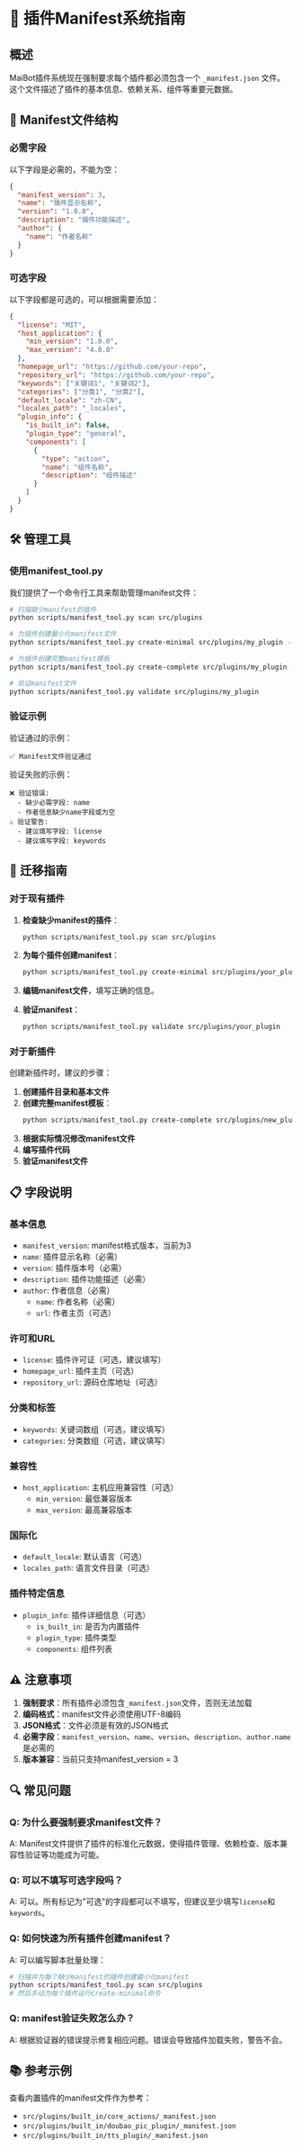 # 📄 插件Manifest系统指南

## 概述

MaiBot插件系统现在强制要求每个插件都必须包含一个 `_manifest.json` 文件。这个文件描述了插件的基本信息、依赖关系、组件等重要元数据。

## 🔧 Manifest文件结构

### 必需字段

以下字段是必需的，不能为空：

```json
{
  "manifest_version": 3,
  "name": "插件显示名称",
  "version": "1.0.0",
  "description": "插件功能描述",
  "author": {
    "name": "作者名称"
  }
}
```

### 可选字段

以下字段都是可选的，可以根据需要添加：

```json
{
  "license": "MIT",
  "host_application": {
    "min_version": "1.0.0",
    "max_version": "4.0.0"
  },
  "homepage_url": "https://github.com/your-repo",
  "repository_url": "https://github.com/your-repo",
  "keywords": ["关键词1", "关键词2"],
  "categories": ["分类1", "分类2"],
  "default_locale": "zh-CN",
  "locales_path": "_locales",
  "plugin_info": {
    "is_built_in": false,
    "plugin_type": "general",
    "components": [
      {
        "type": "action",
        "name": "组件名称",
        "description": "组件描述"
      }
    ]
  }
}
```

## 🛠️ 管理工具

### 使用manifest_tool.py

我们提供了一个命令行工具来帮助管理manifest文件：

```bash
# 扫描缺少manifest的插件
python scripts/manifest_tool.py scan src/plugins

# 为插件创建最小化manifest文件
python scripts/manifest_tool.py create-minimal src/plugins/my_plugin --name "我的插件" --author "作者"

# 为插件创建完整manifest模板
python scripts/manifest_tool.py create-complete src/plugins/my_plugin --name "我的插件"

# 验证manifest文件
python scripts/manifest_tool.py validate src/plugins/my_plugin
```

### 验证示例

验证通过的示例：
```
✅ Manifest文件验证通过
```

验证失败的示例：
```
❌ 验证错误:
  - 缺少必需字段: name
  - 作者信息缺少name字段或为空
⚠️ 验证警告:
  - 建议填写字段: license
  - 建议填写字段: keywords
```

## 🔄 迁移指南

### 对于现有插件

1. **检查缺少manifest的插件**：
   ```bash
   python scripts/manifest_tool.py scan src/plugins
   ```

2. **为每个插件创建manifest**：
   ```bash
   python scripts/manifest_tool.py create-minimal src/plugins/your_plugin
   ```

3. **编辑manifest文件**，填写正确的信息。

4. **验证manifest**：
   ```bash
   python scripts/manifest_tool.py validate src/plugins/your_plugin
   ```

### 对于新插件

创建新插件时，建议的步骤：

1. **创建插件目录和基本文件**
2. **创建完整manifest模板**：
   ```bash
   python scripts/manifest_tool.py create-complete src/plugins/new_plugin
   ```
3. **根据实际情况修改manifest文件**
4. **编写插件代码**
5. **验证manifest文件**

## 📋 字段说明

### 基本信息
- `manifest_version`: manifest格式版本，当前为3
- `name`: 插件显示名称（必需）
- `version`: 插件版本号（必需）
- `description`: 插件功能描述（必需）
- `author`: 作者信息（必需）
  - `name`: 作者名称（必需）
  - `url`: 作者主页（可选）

### 许可和URL
- `license`: 插件许可证（可选，建议填写）
- `homepage_url`: 插件主页（可选）
- `repository_url`: 源码仓库地址（可选）

### 分类和标签
- `keywords`: 关键词数组（可选，建议填写）
- `categories`: 分类数组（可选，建议填写）

### 兼容性
- `host_application`: 主机应用兼容性（可选）
  - `min_version`: 最低兼容版本
  - `max_version`: 最高兼容版本

### 国际化
- `default_locale`: 默认语言（可选）
- `locales_path`: 语言文件目录（可选）

### 插件特定信息
- `plugin_info`: 插件详细信息（可选）
  - `is_built_in`: 是否为内置插件
  - `plugin_type`: 插件类型
  - `components`: 组件列表

## ⚠️ 注意事项

1. **强制要求**：所有插件必须包含`_manifest.json`文件，否则无法加载
2. **编码格式**：manifest文件必须使用UTF-8编码
3. **JSON格式**：文件必须是有效的JSON格式
4. **必需字段**：`manifest_version`、`name`、`version`、`description`、`author.name`是必需的
5. **版本兼容**：当前只支持manifest_version = 3

## 🔍 常见问题

### Q: 为什么要强制要求manifest文件？
A: Manifest文件提供了插件的标准化元数据，使得插件管理、依赖检查、版本兼容性验证等功能成为可能。

### Q: 可以不填写可选字段吗？
A: 可以。所有标记为"可选"的字段都可以不填写，但建议至少填写`license`和`keywords`。

### Q: 如何快速为所有插件创建manifest？
A: 可以编写脚本批量处理：
```bash
# 扫描并为每个缺少manifest的插件创建最小化manifest
python scripts/manifest_tool.py scan src/plugins
# 然后手动为每个插件运行create-minimal命令
```

### Q: manifest验证失败怎么办？
A: 根据验证器的错误提示修复相应问题。错误会导致插件加载失败，警告不会。

## 📚 参考示例

查看内置插件的manifest文件作为参考：
- `src/plugins/built_in/core_actions/_manifest.json`
- `src/plugins/built_in/doubao_pic_plugin/_manifest.json`
- `src/plugins/built_in/tts_plugin/_manifest.json`
